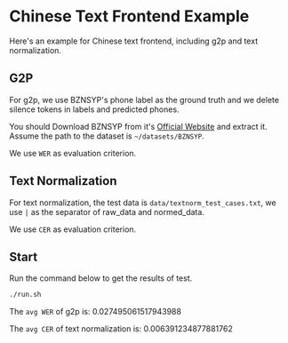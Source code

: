 # Chinese Text Frontend Example
Here's an example for Chinese text frontend, including g2p and text normalization.
## G2P
For g2p, we use BZNSYP's phone label as the ground truth and we delete silence tokens in labels and predicted phones.

You should Download BZNSYP from it's [Official Website](https://test.data-baker.com/data/index/source) and extract it. Assume the path to the dataset is `~/datasets/BZNSYP`.

We use `WER` as evaluation criterion.
## Text Normalization
For text normalization, the test data is  `data/textnorm_test_cases.txt`, we use `|` as the separator of raw_data and normed_data.

We use `CER` as evaluation criterion.
## Start
Run the command below to get the results of test.
```bash
./run.sh
```
The `avg WER` of g2p is: 0.027495061517943988

The `avg CER` of text normalization is: 0.006391234877881762
